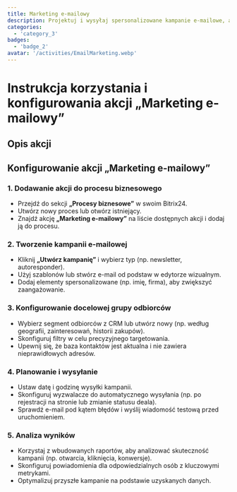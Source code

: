 ```yaml
---
title: Marketing e-mailowy
description: Projektuj i wysyłaj spersonalizowane kampanie e-mailowe, aby zaangażować swoją publiczność.
categories: 
  - 'category_3'
badges: 
  - 'badge_2'
avatar: '/activities/EmailMarketing.webp'
---
```

# Instrukcja korzystania i konfigurowania akcji „Marketing e-mailowy”

## Opis akcji

## **Konfigurowanie akcji „Marketing e-mailowy”**

### 1. Dodawanie akcji do procesu biznesowego
- Przejdź do sekcji **„Procesy biznesowe”** w swoim Bitrix24.
- Utwórz nowy proces lub otwórz istniejący.
- Znajdź akcję **„Marketing e-mailowy”** na liście dostępnych akcji i dodaj ją do procesu.

### 2. Tworzenie kampanii e-mailowej
- Kliknij **„Utwórz kampanię”** i wybierz typ (np. newsletter, autoresponder).
- Użyj szablonów lub stwórz e-mail od podstaw w edytorze wizualnym.
- Dodaj elementy spersonalizowane (np. imię, firma), aby zwiększyć zaangażowanie.

### 3. Konfigurowanie docelowej grupy odbiorców
- Wybierz segment odbiorców z CRM lub utwórz nowy (np. według geografii, zainteresowań, historii zakupów).
- Skonfiguruj filtry w celu precyzyjnego targetowania.
- Upewnij się, że baza kontaktów jest aktualna i nie zawiera nieprawidłowych adresów.

### 4. Planowanie i wysyłanie
- Ustaw datę i godzinę wysyłki kampanii.
- Skonfiguruj wyzwalacze do automatycznego wysyłania (np. po rejestracji na stronie lub zmianie statusu deala).
- Sprawdź e-mail pod kątem błędów i wyślij wiadomość testową przed uruchomieniem.

### 5. Analiza wyników
- Korzystaj z wbudowanych raportów, aby analizować skuteczność kampanii (np. otwarcia, kliknięcia, konwersje).
- Skonfiguruj powiadomienia dla odpowiedzialnych osób z kluczowymi metrykami.
- Optymalizuj przyszłe kampanie na podstawie uzyskanych danych.